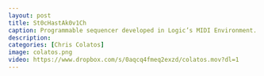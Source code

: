 ```yaml
---
layout: post
title: St0cHastAk0v1Ch
caption: Programmable sequencer developed in Logic’s MIDI Environment. Video features Mike Keneally on guitar. The composition built into the downloadable project is intended to be "as ignorable as it is interesting."<a href="https://ccolatos.github.io/colatos_logic_step_sequencer.zip">CLICK <font color="red">HERE</font> TO DOWNLOAD THE SEQUENCER</a> 
description: 
categories: [Chris Colatos]
image: colatos.png
video: https://www.dropbox.com/s/0aqcq4fmeq2exzd/colatos.mov?dl=1
---
```


